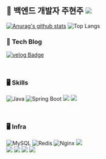 ## 🌈 백엔드 개발자 주현주 <a href="https://hits.seeyoufarm.com"><img src="https://hits.seeyoufarm.com/api/count/incr/badge.svg?url=https%3A%2F%2Fgithub.com%2FChaeeunm&count_bg=%23FFB847&title_bg=%23FFB847&icon=iconify.svg&icon_color=%23E7E7E7&title=hits&edge_flat=false"/></a>

<!--
**Joo614/Joo614** is a ✨ _special_ ✨ repository because its `README.md` (this file) appears on your GitHub profile.

Here are some ideas to get you started:

- 🔭 I’m currently working on ...
- 🌱 I’m currently learning ...
- 👯 I’m looking to collaborate on ...
- 🤔 I’m looking for help with ...
- 💬 Ask me about ...
- 📫 How to reach me: ...
- 😄 Pronouns: ...
- ⚡ Fun fact: ...
-->
[![Anurag's github stats](https://github-readme-stats.vercel.app/api?username=Joo614&show_icons=true&theme={theme})](https://github.com/Joo614/github-readme-stats)
![Top Langs](https://github-readme-stats.vercel.app/api/top-langs/?username=Joo614&layout=compact)

[//]: # ([![Solved.ac Profile]&#40;http://mazassumnida.wtf/api/v2/generate_badge?boj=wnguswn7&#41;]&#40;https://solved.ac/wnguswn7/&#41;)

### 📝 **Tech Blog**
 [![velog Badge](https://img.shields.io/badge/Tech%20Blog-86c6f4?style=for-the-badge&logo=velog&logoColor=black)](https://velog.io/@wnguswn7/posts)

<br>

### 🖥️ **Skills**
![Java](https://img.shields.io/badge/java-007396?style=for-the-badge&logo=java&logoColor=white)
![Spring Boot](https://img.shields.io/badge/springboot-6DB33F?style=for-the-badge&logo=springboot&logoColor=white) <img src="https://img.shields.io/badge/Spring Data JPA-6DB33F?style=for-the-badge&logo=Spring&logoColor=white"> <img src="https://img.shields.io/badge/Spring Security-6DB33F?style=for-the-badge&logo=Spring Security&logoColor=white">

<br>

### 🖥️ **Infra**
![MySQL](https://img.shields.io/badge/mysql-4479A1?style=for-the-badge&logo=mysql&logoColor=white)
![Redis](https://img.shields.io/badge/Redis-DC382D?style=for-the-badge&logo=Redis&logoColor=white)
![Nginx](https://img.shields.io/badge/nginx-009639?style=for-the-badge&logo=nginx&logoColor=white) <img src="https://img.shields.io/badge/Route 53-5A29E4?style=for-the-badge&logo=Route 53&logoColor=white">
<br>
<img src="https://img.shields.io/badge/amazon aws-232F3E?style=for-the-badge&logo=amazonaws&logoColor=white"> <img src="https://img.shields.io/badge/AWS S3-569A31?style=for-the-badge&logo=Amazon S3&logoColor=white"> <img src="https://img.shields.io/badge/AWS EC2-FF9900?style=for-the-badge&logo=Amazon EC2&logoColor=white"> <img src="https://img.shields.io/badge/AWS RDS-527FFF?style=for-the-badge&logo=Amazon RDS&logoColor=white">